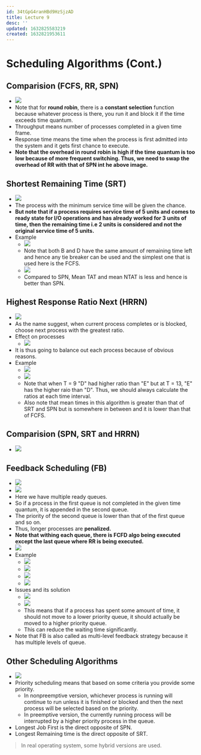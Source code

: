 ```yaml
---
id: 34tGpG4ranHBd9HzSjzAD
title: Lecture 9
desc: ''
updated: 1632825583219
created: 1632821953611
---
```


# Scheduling Algorithms (Cont.)

## Comparision (FCFS, RR, SPN)
* ![](/assets/images/2021-09-28-15-14-20.png)
* Note that for **round robin**, there is a **constant selection** function because whatever process is there, you run it and block it if the time exceeds time quantum.
* Throughput means number of processes completed in a given time frame.
* Response time means the time when the process is first admitted into the system and it gets first chance to execute.
* **Note that the overhead in round robin is high if the time quantum is too low because of more frequent switching. Thus, we need to swap the overhead of RR with that of SPN int he above image.**

## Shortest Remaining Time (SRT)
* ![](/assets/images/2021-09-28-15-22-39.png)
* The process with the minimum service time will be given the chance.
* **But note that if a process requires service time of 5 units and comes to ready state for I/O operations and has already worked for 3 units of time, then the remaining time i.e 2 units is considered and not the original service time of 5 units.**
* Example
    * ![](/assets/images/2021-09-28-15-28-55.png)
    * Note that both B and D have the same amount of remaining time left and hence any tie breaker can be used and the simplest one that is used here is the FCFS.
    * ![](/assets/images/2021-09-28-15-29-57.png)
    * Compared to SPN, Mean TAT and mean NTAT is less and hence is better than SPN.

## Highest Response Ratio Next (HRRN)
* ![](/assets/images/2021-09-28-15-31-07.png)
* As the name suggest, when current process completes or is blocked, choose next process with the greatest ratio.
* Effect on processes
    * ![](/assets/images/2021-09-28-15-34-20.png)
* It is thus going to balance out each process because of obvious reasons.
* Example
    * ![](/assets/images/2021-09-28-15-38-03.png)
    * ![](/assets/images/2021-09-28-15-38-13.png)
    * Note that when T = 9 "D" had higher ratio than "E" but at T = 13, "E" has the higher raio than "D". Thus, we should always calculate the ratios at each time interval.
    * Also note that mean times in this algorithm is greater than that of SRT and SPN but is somewhere in between and it is lower than that of FCFS.

## Comparision (SPN, SRT and HRRN)
* ![](/assets/images/2021-09-28-15-40-07.png)

## Feedback Scheduling (FB)
* ![](/assets/images/2021-09-28-15-43-17.png)
* ![](/assets/images/2021-09-28-15-49-15.png)
* Here we have multiple ready queues.
* So if a process in the first queue is not completed in the given time quantum, it is appended in the second queue.
* The priority of the second queue is lower than that of the first queue and so on.
* Thus, longer processes are **penalized.**
* **Note that withing each queue, there is FCFD algo being executed except the last queue where RR is being executed.**
* ![](/assets/images/2021-09-28-15-53-31.png)
* Example
    * ![](/assets/images/2021-09-28-15-55-42.png)
    * ![](/assets/images/2021-09-28-15-59-07.png)
    * ![](/assets/images/2021-09-28-15-59-26.png)
    * ![](/assets/images/2021-09-28-16-00-12.png)
* Issues and its solution
    * ![](/assets/images/2021-09-28-16-01-01.png)
    * ![](/assets/images/2021-09-28-16-03-15.png)
    * This means that if a process has spent some amount of time, it should not move to a lower priority queue, it should actually be moved to a higher priority queue.
    * This can reduce the waiting time significantly.
* Note that FB is also called as multi-level feedback strategy because it has multiple levels of queue.

## Other Scheduling Algorithms
* ![](/assets/images/2021-09-28-16-05-48.png)
* Priority scheduling means that based on some criteria you provide some priority.
    * In nonpreemptive version, whichever process is running will continue to run unless it is finished or blocked and then the next process will be selected based on the priority.
    * In preemptive version, the currently running process will be interrupted by a higher priority process in the queue.
* Longest Job First is the direct opposite of SPN.
* Longest Remaining time is the direct opposite of SRT.

> In real operating system, some hybrid versions are used.
